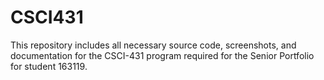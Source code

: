 # CSCI431
This repository includes all necessary source code, screenshots, and documentation for the CSCI-431 program required for the Senior Portfolio for student 163119.
